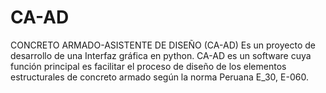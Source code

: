 # CA-AD
CONCRETO ARMADO-ASISTENTE DE DISEÑO (CA-AD) Es un proyecto de desarrollo de una Interfaz gráfica en python. CA-AD es un software cuya función principal es facilitar el proceso de diseño de los elementos estructurales de concreto armado según la norma Peruana E_30, E-060.

